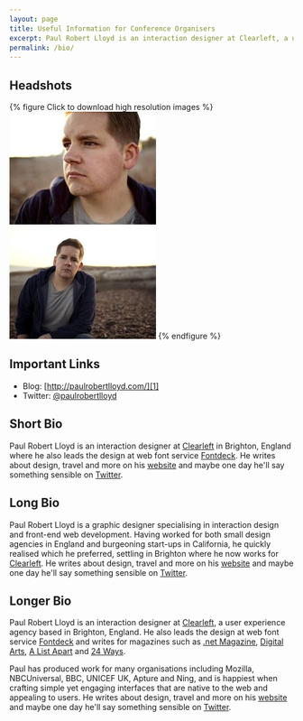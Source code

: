 ```yaml
---
layout: page
title: Useful Information for Conference Organisers
excerpt: Paul Robert Lloyd is an interaction designer at Clearleft, a user experience agency based in Brighton, UK.
permalink: /bio/
---
```

## Headshots
{% figure Click to download high resolution images %}
[![Headshot 1](/assets/images/bio/headshot1_thumb.jpg)](/assets/images/bio/headshot1.jpg)
[![Headshot 2](/assets/images/bio/headshot2_thumb.jpg)](/assets/images/bio/headshot2.jpg)
{% endfigure %}

## Important Links
* Blog: [http://paulrobertlloyd.com/][1]
* Twitter: [@paulrobertlloyd][2]

## Short Bio
Paul Robert Lloyd is an interaction designer at [Clearleft][3] in Brighton, England where he also leads the design at web font service [Fontdeck][4]. He writes about design, travel and more on his [website][1] and maybe one day he'll say something sensible on [Twitter][5].

## Long Bio
Paul Robert Lloyd is a graphic designer specialising in interaction design and front-end web development. Having worked for both small design agencies in England and burgeoning start-ups in California, he quickly realised which he preferred, settling in Brighton where he now works for [Clearleft][3]. He writes about design, travel and more on his [website][1] and maybe one day he'll say something sensible on [Twitter][5].

## Longer Bio
Paul Robert Lloyd is an interaction designer at [Clearleft][3], a user experience agency based in Brighton, England. He also leads the design at web font service [Fontdeck][4] and writes for magazines such as [.net Magazine][6], [Digital Arts][7], [A List Apart][8] and [24 Ways][9].

Paul has produced work for many organisations including Mozilla, NBCUniversal, BBC, UNICEF UK, Apture and Ning, and is happiest when crafting simple yet engaging interfaces that are native to the web and appealing to users. He writes about design, travel and more on his [website][1] and maybe one day he'll say something sensible on [Twitter][5].

[1]: http://paulrobertlloyd.com/
[2]: http://twitter.com/paulrobertlloyd/
[3]: http://clearleft.com/
[4]: http://fontdeck.com/
[5]: http://twitter.com/paulrobertlloyd
[6]: http://netmagazine.com/
[7]: http://digitalartsonline.co.uk/
[8]: http://alistapart.com/
[9]: http://24ways.org/